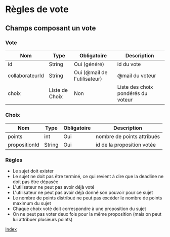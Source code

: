 # Règles de vote

## Champs composant un vote

### Vote

|     Nom         |      Type           |  Obligatoire                     | Description                        |
|-----------------|---------------------|----------------------------------|------------------------------------|
| id              |     String          | Oui (généré)                     | id du vote                         |
| collaborateurId |     String          |      Oui (@mail de l'utilisateur)| @mail du voteur                    |
| choix           |Liste de Choix       |      Non                         | Liste des choix pondérés du voteur |

### Choix

|     Nom         |      Type           |  Obligatoire                     | Description                        |
|-----------------|---------------------|----------------------------------|------------------------------------|
| points          |     int             | Oui                              | nombre de points attribués         |
| propositionId   |     String          | Oui                              | id de la proposition votée         |

### Règles

* Le sujet doit exister
* Le sujet ne doit pas être terminé, ce qui revient à dire que la deadline ne doit pas être dépasée
* L'utilisateur ne peut pas avoir déjà voté
* L'utilisateur ne peut pas avoir déjà donné son pouvoir pour ce sujet
* Le nombre de points distribué ne peut pas excéder le nombre de points maximum du sujet
* Chaque choix voté doit correspondre à une proposition du sujet
* On ne peut pas voter deux fois pour la même proposition (mais on peut lui attribuer plusieurs points)


[Index](00_INDEX.md)
